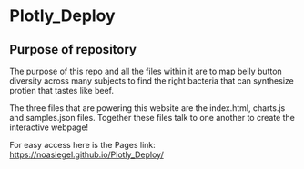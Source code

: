 # Plotly_Deploy

## Purpose of repository

The purpose of this repo and all the files within it are to map belly button diversity across many subjects to find the right bacteria that can synthesize protien that tastes like beef.

The three files that are powering this website are the index.html, charts.js and samples.json files. Together these files talk to one another to create the interactive webpage!


For easy access here is the Pages link: https://noasiegel.github.io/Plotly_Deploy/
